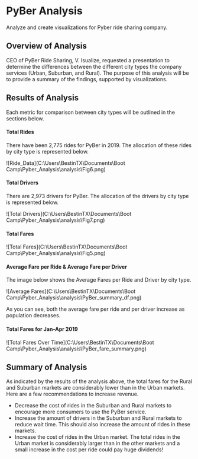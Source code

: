 # PyBer Analysis
Analyze and create visualizations for Pyber ride sharing company.



## Overview of Analysis

CEO of PyBer Ride Sharing, V. Isualize, requested a presentation to determine the differences between the different city types the company services (Urban, Suburban, and Rural). The purpose of this analysis will be to provide a summary of the findings, supported by visualizations.



## Results of Analysis

Each metric for comparison between city types will be outlined in the sections below.

#### Total Rides

There have been 2,775 rides for PyBer in 2019. The allocation of these rides by city type is represented below.

![Ride_Data](C:\Users\BestinTX\Documents\Boot Camp\Pyber_Analysis\analysis\Fig6.png)

#### Total Drivers

There are 2,973 drivers for PyBer. The allocation of the drivers by city type is represented below.

![Total Drivers](C:\Users\BestinTX\Documents\Boot Camp\Pyber_Analysis\analysis\Fig7.png)

#### Total Fares

![Total Fares](C:\Users\BestinTX\Documents\Boot Camp\Pyber_Analysis\analysis\Fig5.png)

#### Average Fare per Ride & Average Fare per Driver

The image below shows the Average Fares per Ride and Driver by city type.

![Average Fares](C:\Users\BestinTX\Documents\Boot Camp\Pyber_Analysis\analysis\PyBer_summary_df.png)

As you can see, both the average fare per ride and per driver increase as population decreases.

#### Total Fares for Jan-Apr 2019

![Total Fares Over Time](C:\Users\BestinTX\Documents\Boot Camp\Pyber_Analysis\analysis\PyBer_fare_summary.png)



## Summary of Analysis

As indicated by the results of the analysis above, the total fares for the Rural and Suburban markets are considerably lower than in the Urban markets. Here are a few recommendations to increase revenue.

- Decrease the cost of rides in the Suburban and Rural markets to encourage more consumers to use the PyBer service.
- Increase the amount of drivers in the Suburban and Rural markets to reduce wait time. This should also increase the amount of rides in these markets.
- Increase the cost of rides in the Urban market. The total rides in the Urban market is considerably larger than in the other markets and a small increase in the cost per ride could pay huge dividends!
